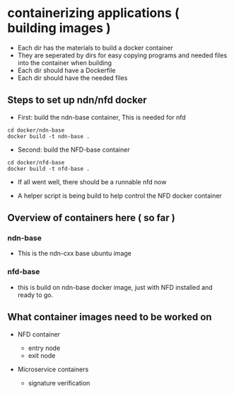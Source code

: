 # containerizing applications ( building images )
- Each dir has the materials to build a docker container
- They are seperated by dirs for easy copying programs and needed files
into the container when building
- Each dir should have a Dockerfile 
- Each dir should have the needed files

## Steps to set up ndn/nfd docker
- First: build the ndn-base container, This is needed for nfd
```
cd docker/ndn-base
docker build -t ndn-base .
```
- Second: build the NFD-base container 
```
cd docker/nfd-base
docker build -t nfd-base .
```
- If all went well, there should be a runnable nfd now

- A helper script is being build to help control the NFD docker
container





## Overview of containers here ( so far )
### ndn-base
- This is the ndn-cxx base ubuntu image

### nfd-base
- this is build on ndn-base docker image, just with NFD installed and ready to
  go.


## What container images need to be worked on
- NFD container
	- entry node
	- exit node

- Microservice containers
	- signature verification

